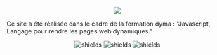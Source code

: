 <p align="center"><img src = "https://socialify.git.ci/thomaslekieffre/Mon-blog/image?font=KoHo&language=1&name=1&owner=1&pattern=Diagonal%20Stripes&stargazers=1&theme=Dark" /></p>

<p id="description">Ce site a été réalisée dans le cadre de la formation dyma  : "Javascript, Langage pour rendre les pages web dynamiques."</p>

<p align="center">
<img src="https://img.shields.io/badge/HTML5-E34F26?style=for-the-badge&amp;logo=html5&amp;logoColor=white" alt="shields">
<img src = "https://img.shields.io/badge/Sass-CC6699?style=for-the-badge&logo=sass&logoColor=white" alt = "shields">
<img src = "https://img.shields.io/badge/JavaScript-F7DF1E?style=for-the-badge&logo=javascript&logoColor=white" alt = "shields">
</p>

